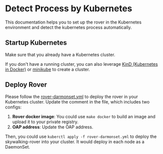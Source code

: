 # Detect Process by Kubernetes

This documentation helps you to set up the rover in the Kubernetes environment and detect the kubernetes process automatically.

## Startup Kubernetes

Make sure that you already have a Kubernetes cluster.

If you don't have a running cluster, you can also leverage [KinD (Kubernetes in Docker)](https://kind.sigs.k8s.io)
or [minikube](https://minikube.sigs.k8s.io) to create a cluster.

## Deploy Rover

Please follow the [rover-darmonset.yml](./rover-darmonset.yml) to deploy the rover in your Kubernetes cluster.
Update the comment in the file, which includes two configs:
1. **Rover docker image**: You could use `make docker` to build an image and upload it to your private registry.
2. **OAP address**: Update the OAP address.

Then, you could use `kuberctl apply -f rover-darmonset.yml` to deploy the skywalking-rover into your cluster.
It would deploy in each node as a DaemonSet. 
